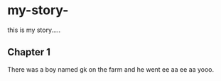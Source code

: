 # my-story- 
this is my story.....

## Chapter 1

There was a boy named gk on the farm and he went ee aa ee aa yooo. 